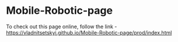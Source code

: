 # Mobile-Robotic-page

To check out this page online, follow the link - https://vladnitsetskyi.github.io/Mobile-Robotic-page/prod/index.html
